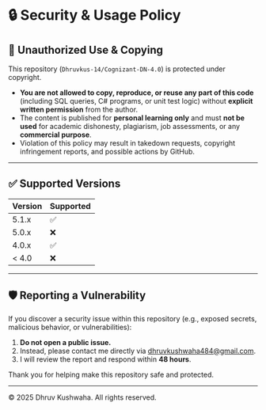 # 🔒 Security & Usage Policy

## 🚫 Unauthorized Use & Copying

This repository (`Dhruvkus-14/Cognizant-DN-4.0`) is protected under copyright.

- **You are not allowed to copy, reproduce, or reuse any part of this code** (including SQL queries, C# programs, or unit test logic) without **explicit written permission** from the author.
- The content is published for **personal learning only** and must **not be used** for academic dishonesty, plagiarism, job assessments, or any **commercial purpose**.
- Violation of this policy may result in takedown requests, copyright infringement reports, and possible actions by GitHub.

---

## ✅ Supported Versions

| Version | Supported |
|---------|-----------|
| 5.1.x   | ✅        |
| 5.0.x   | ❌        |
| 4.0.x   | ✅        |
| < 4.0   | ❌        |

---

## 🛡 Reporting a Vulnerability

If you discover a security issue within this repository (e.g., exposed secrets, malicious behavior, or vulnerabilities):

1. **Do not open a public issue.**
2. Instead, please contact me directly via [dhruvkushwaha484@gmail.com](mailto:dhruvkushwaha484@gmail.com).
3. I will review the report and respond within **48 hours**.

Thank you for helping make this repository safe and protected.

---

© 2025 Dhruv Kushwaha. All rights reserved.
